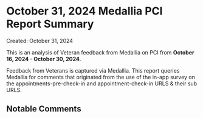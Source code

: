 # October 31, 2024 Medallia PCI Report Summary

Created: October 31, 2024

This is an analysis of Veteran feedback from Medallia on PCI from **October 16, 2024 - October 30, 2024**. 

Feedback from Veterans is captured via Medallia. This report queries Medallia for comments that originated from the use of the in-app survey on the appointments-pre-check-in and appointment-check-in URLS & their sub URLS.


## Notable Comments

